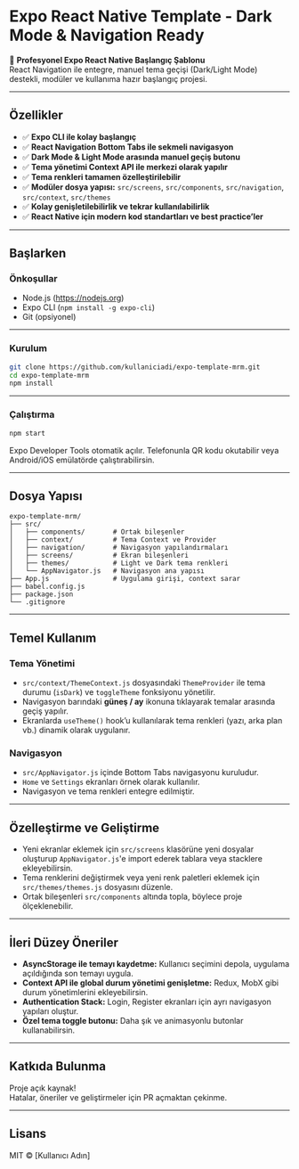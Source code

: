 # Expo React Native Template - Dark Mode & Navigation Ready

🚀 **Profesyonel Expo React Native Başlangıç Şablonu**  
React Navigation ile entegre, manuel tema geçişi (Dark/Light Mode) destekli, modüler ve kullanıma hazır başlangıç projesi.

---

## Özellikler

- ✅ **Expo CLI ile kolay başlangıç**  
- ✅ **React Navigation Bottom Tabs ile sekmeli navigasyon**  
- ✅ **Dark Mode & Light Mode arasında manuel geçiş butonu**  
- ✅ **Tema yönetimi Context API ile merkezi olarak yapılır**  
- ✅ **Tema renkleri tamamen özelleştirilebilir**  
- ✅ **Modüler dosya yapısı:** `src/screens`, `src/components`, `src/navigation`, `src/context`, `src/themes`  
- ✅ **Kolay genişletilebilirlik ve tekrar kullanılabilirlik**  
- ✅ **React Native için modern kod standartları ve best practice’ler**

---

## Başlarken

### Önkoşullar

- Node.js (https://nodejs.org)  
- Expo CLI (`npm install -g expo-cli`)  
- Git (opsiyonel)

---

### Kurulum

```bash
git clone https://github.com/kullaniciadi/expo-template-mrm.git
cd expo-template-mrm
npm install
```

---

### Çalıştırma

```bash
npm start
```

Expo Developer Tools otomatik açılır. Telefonunla QR kodu okutabilir veya Android/iOS emülatörde çalıştırabilirsin.

---

## Dosya Yapısı

```
expo-template-mrm/
├── src/
│   ├── components/       # Ortak bileşenler
│   ├── context/          # Tema Context ve Provider
│   ├── navigation/       # Navigasyon yapılandırmaları
│   ├── screens/          # Ekran bileşenleri
│   ├── themes/           # Light ve Dark tema renkleri
│   └── AppNavigator.js   # Navigasyon ana yapısı
├── App.js                # Uygulama girişi, context sarar
├── babel.config.js
├── package.json
└── .gitignore
```

---

## Temel Kullanım

### Tema Yönetimi

- `src/context/ThemeContext.js` dosyasındaki `ThemeProvider` ile tema durumu (`isDark`) ve `toggleTheme` fonksiyonu yönetilir.
- Navigasyon barındaki **güneş / ay** ikonuna tıklayarak temalar arasında geçiş yapılır.
- Ekranlarda `useTheme()` hook’u kullanılarak tema renkleri (yazı, arka plan vb.) dinamik olarak uygulanır.

### Navigasyon

- `src/AppNavigator.js` içinde Bottom Tabs navigasyonu kuruludur.
- `Home` ve `Settings` ekranları örnek olarak kullanılır.
- Navigasyon ve tema renkleri entegre edilmiştir.

---

## Özelleştirme ve Geliştirme

- Yeni ekranlar eklemek için `src/screens` klasörüne yeni dosyalar oluşturup `AppNavigator.js`'e import ederek tablara veya stacklere ekleyebilirsin.
- Tema renklerini değiştirmek veya yeni renk paletleri eklemek için `src/themes/themes.js` dosyasını düzenle.
- Ortak bileşenleri `src/components` altında topla, böylece proje ölçeklenebilir.

---

## İleri Düzey Öneriler

- **AsyncStorage ile temayı kaydetme:** Kullanıcı seçimini depola, uygulama açıldığında son temayı uygula.  
- **Context API ile global durum yönetimi genişletme:** Redux, MobX gibi durum yönetimlerini ekleyebilirsin.  
- **Authentication Stack:** Login, Register ekranları için ayrı navigasyon yapıları oluştur.  
- **Özel tema toggle butonu:** Daha şık ve animasyonlu butonlar kullanabilirsin.

---

## Katkıda Bulunma

Proje açık kaynak!  
Hatalar, öneriler ve geliştirmeler için PR açmaktan çekinme.

---

## Lisans

MIT © [Kullanıcı Adın]

